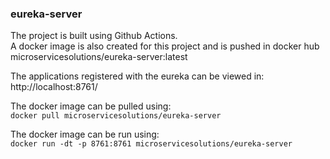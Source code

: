 ### eureka-server

The project is built using Github Actions.\
A docker image is also created for this project and is pushed in docker hub microservicesolutions/eureka-server:latest


The applications registered with the eureka can be viewed in:
http://localhost:8761/


The docker image can be pulled using:\
`docker pull microservicesolutions/eureka-server`

The docker image can be run using:\
`docker run -dt -p 8761:8761 microservicesolutions/eureka-server`
